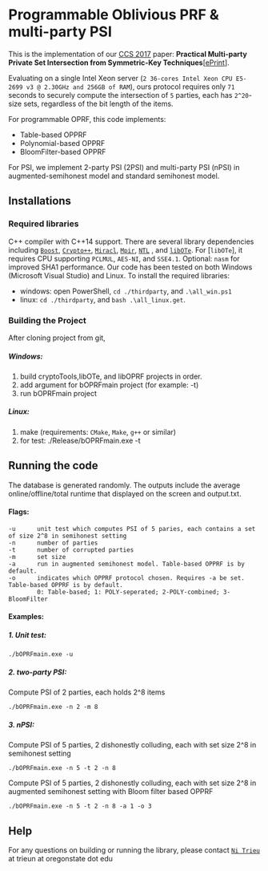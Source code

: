 # Programmable Oblivious PRF & multi-party PSI
This is the implementation of our [CCS 2017](http://dl.acm.org/xxx)  paper: **Practical Multi-party Private Set Intersection from Symmetric-Key Techniques**[[ePrint](https://eprint.iacr.org/2017/xxx)]. 

Evaluating on a single Intel Xeon server (`2 36-cores Intel Xeon CPU E5-2699 v3 @ 2.30GHz and 256GB of RAM`), ours protocol requires only `71` seconds to securely compute the intersection of `5` parties, each has `2^20`-size sets, regardless of the bit length of the items.

For programmable OPRF, this code implements:
* Table-based OPPRF
* Polynomial-based  OPPRF
* BloomFilter-based OPPRF

For PSI, we implement 2-party PSI (2PSI) and multi-party PSI (nPSI) in augmented-semihonest model and standard semihonest model.

## Installations

### Required libraries
 C++ compiler with C++14 support. There are several library dependencies including [`Boost`](https://sourceforge.net/projects/boost/), [`Crypto++`](http://www.cryptopp.com/), [`Miracl`](https://github.com/miracl/MIRACL), [`Mpir`](http://mpir.org/), [`NTL`](http://www.shoup.net/ntl/) , and [`libOTe`](https://github.com/osu-crypto/libOTe). For [`libOTe`], it requires CPU supporting `PCLMUL`, `AES-NI`, and `SSE4.1`. Optional: `nasm` for improved SHA1 performance.   Our code has been tested on both Windows (Microsoft Visual Studio) and Linux. To install the required libraries: 
  * windows: open PowerShell,  `cd ./thirdparty`, and `.\all_win.ps1` 
  * linux: `cd ./thirdparty`, and `bash .\all_linux.get`.   
  
  
### Building the Project
After cloning project from git,
##### Windows:
1. build cryptoTools,libOTe, and libOPRF projects in order.
2. add argument for bOPRFmain project (for example: -t)
3. run bOPRFmain project
 
##### Linux:
1. make (requirements: `CMake`, `Make`, `g++` or similar)
2. for test:
	./Release/bOPRFmain.exe -t


## Running the code
The database is generated randomly. The outputs include the average online/offline/total runtime that displayed on the screen and output.txt. 
#### Flags:
    -u      unit test which computes PSI of 5 paries, each contains a set of size 2^8 in semihonest setting
	-n		number of parties
	-t      number of corrupted parties
	-m 		set size
	-a      run in augmented semihonest model. Table-based OPPRF is by default.
	-o      indicates which OPPRF protocol chosen. Requires -a be set. Table-based OPPRF is by default. 
	        0: Table-based; 1: POLY-seperated; 2-POLY-combined; 3-BloomFilter
#### Examples: 
##### 1. Unit test:
	./bOPRFmain.exe -u
	
##### 2. two-party PSI:
Compute PSI of 2 parties, each holds 2^8 items

	./bOPRFmain.exe -n 2 -m 8
	
##### 3. nPSI:
Compute PSI of 5 parties, 2 dishonestly colluding, each with set size 2^8 in semihonest setting

	./bOPRFmain.exe -n 5 -t 2 -n 8 
	
Compute PSI of 5 parties, 2 dishonestly colluding, each with set size 2^8 in augmented semihonest setting with Bloom filter based OPPRF

	./bOPRFmain.exe -n 5 -t 2 -n 8 -a 1 -o 3

	
## Help
For any questions on building or running the library, please contact [`Ni Trieu`](http://people.oregonstate.edu/~trieun/) at trieun at oregonstate dot edu
